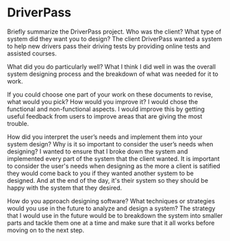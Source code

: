 # DriverPass
Briefly summarize the DriverPass project. Who was the client? What type of system did they want you to design?
The client DriverPass wanted a system to help new drivers pass their driving tests by providing online tests and assisted courses. 

What did you do particularly well?
What I think I did well in was the overall system designing process and the breakdown of what was needed for it to work.

If you could choose one part of your work on these documents to revise, what would you pick? How would you improve it?
I would chose the functional and non-functional aspects. I would improve this by getting useful feedback from users to improve areas that are giving the most trouble.

How did you interpret the user’s needs and implement them into your system design? Why is it so important to consider the user’s needs when designing?
I wanted to ensure that I broke down the system and implemented every part of the system that the client wanted. It is important to consider the user's needs when designing as the more a client is satified they would come back to you if they wanted another system to be designed. And at the end of the day, it's their system so they should be happy with the system that they desired.

How do you approach designing software? What techniques or strategies would you use in the future to analyze and design a system?
The strategy that I would use in the future would be to breakdown the system into smaller parts and tackle them one at a time and make sure that it all works before moving on to the next step.
